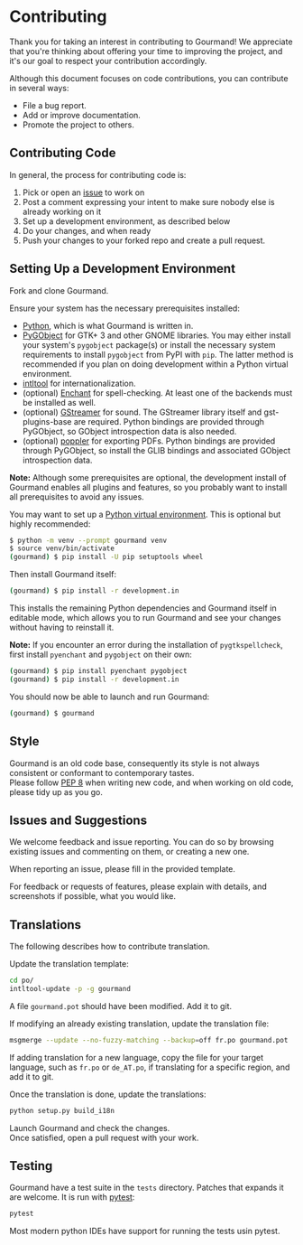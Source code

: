 # Contributing

Thank you for taking an interest in contributing to Gourmand! We appreciate that
you're thinking about offering your time to improving the project, and it's our
goal to respect your contribution accordingly.

Although this document focuses on code contributions, you can contribute in
several ways:

- File a bug report.
- Add or improve documentation.
- Promote the project to others.

## Contributing Code

In general, the process for contributing code is:

1. Pick or open an [issue](https://github.com/GourmandRecipeManager/gourmand/issues) to work
   on
2. Post a comment expressing your intent to make sure nobody else is already
   working on it
3. Set up a development environment, as described below
4. Do your changes, and when ready
5. Push your changes to your forked repo and create a pull request.

## Setting Up a Development Environment

Fork and clone Gourmand.

Ensure your system has the necessary prerequisites installed:

- [Python](https://www.python.org/), which is what Gourmand is written in.
- [PyGObject](https://pygobject.readthedocs.io/en/latest/) for GTK+ 3 and
  other GNOME libraries. You may either install your system's `pygobject`
  package(s) or install the necessary system requirements to install
  `pygobject` from PyPI with `pip`. The latter method is recommended if you
  plan on doing development within a Python virtual environment.
- [intltool](https://freedesktop.org/wiki/Software/intltool/) for
  internationalization.
- (optional) [Enchant](https://abiword.github.io/enchant/) for spell-checking.
  At least one of the backends must be installed as well.
- (optional) [GStreamer](https://gstreamer.freedesktop.org/) for sound. The
  GStreamer library itself and gst-plugins-base are required. Python bindings
  are provided through PyGObject, so GObject introspection data is also needed.
- (optional) [poppler](https://poppler.freedesktop.org/) for exporting PDFs.
  Python bindings are provided through PyGObject, so install the GLIB bindings
  and associated GObject introspection data.

**Note:** Although some prerequisites are optional, the development install of
Gourmand enables all plugins and features, so you probably want to install all
prerequisites to avoid any issues.

You may want to set up a [Python virtual
environment](https://docs.python.org/3/library/venv.html). This is optional but
highly recommended:

```bash
$ python -m venv --prompt gourmand venv
$ source venv/bin/activate
(gourmand) $ pip install -U pip setuptools wheel
```

Then install Gourmand itself:

```bash
(gourmand) $ pip install -r development.in
```

This installs the remaining Python dependencies and Gourmand itself in editable
mode, which allows you to run Gourmand and see your changes without having to
reinstall it.

**Note:** If you encounter an error during the installation of
`pygtkspellcheck`, first install `pyenchant` and `pygobject` on their own:

```bash
(gourmand) $ pip install pyenchant pygobject
(gourmand) $ pip install -r development.in
```

You should now be able to launch and run Gourmand:

```bash
(gourmand) $ gourmand
```

## Style

Gourmand is an old code base, consequently its style is not always consistent or
conformant to contemporary tastes.  
Please follow [PEP 8](http://www.python.org/dev/peps/pep-0008/) when writing new
code, and when working on old code, please tidy up as you go.

## Issues and Suggestions

We welcome feedback and issue reporting. You can do so by browsing existing
issues and commenting on them, or creating a new one.

When reporting an issue, please fill in the provided template.

For feedback or requests of features, please explain with details, and
screenshots if possible, what you would like.

## Translations

The following describes how to contribute translation.

Update the translation template:

```bash
cd po/
intltool-update -p -g gourmand
```

A file `gourmand.pot` should have been modified. Add it to git.

If modifying an already existing translation, update the translation file:

```bash
msgmerge --update --no-fuzzy-matching --backup=off fr.po gourmand.pot
```

If adding translation for a new language, copy the file for your target
language, such as `fr.po` or `de_AT.po`, if translating for a specific region,
and add it to git.

Once the translation is done, update the translations:

```bash
python setup.py build_i18n
```

Launch Gourmand and check the changes.  
Once satisfied, open a pull request with your work.

## Testing
Gourmand have a test suite in the `tests` directory. Patches that expands it are welcome.
It is run with [pytest](https://docs.pytest.org/):

```bash
pytest
```

Most modern python IDEs have support for running the tests usin pytest.
